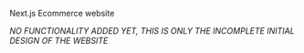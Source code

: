 Next.js Ecommerce website

_NO FUNCTIONALITY ADDED YET, THIS IS ONLY THE INCOMPLETE INITIAL DESIGN OF THE WEBSITE_
